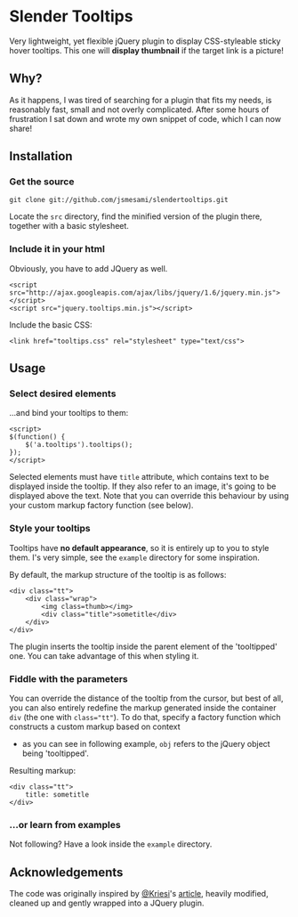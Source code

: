 Slender Tooltips
================

Very lightweight, yet flexible jQuery plugin to display CSS-styleable sticky hover tooltips.
This one will __display thumbnail__ if the target link is a picture!

Why?
----

As it happens, I was tired of searching for a plugin that fits my needs, is reasonably
fast, small and not overly complicated. After some hours of frustration I sat down and 
wrote my own snippet of code, which I can now share!

Installation
------------

### Get the source 

	git clone git://github.com/jsmesami/slendertooltips.git

Locate the `src` directory, find the minified version of the plugin there, together with
a basic stylesheet.

### Include it in your html

Obviously, you have to add JQuery as well.

	<script src="http://ajax.googleapis.com/ajax/libs/jquery/1.6/jquery.min.js"></script>
	<script src="jquery.tooltips.min.js"></script>

Include the basic CSS:

	<link href="tooltips.css" rel="stylesheet" type="text/css">

Usage
-----

### Select desired elements 

...and bind your tooltips to them:

	<script>
	$(function() {
		$('a.tooltips').tooltips();
	});
	</script>

Selected elements must have `title` attribute, which contains text to be displayed inside 
the tooltip. If they also refer to an image, it's going to be displayed above the text.
Note that you can override this behaviour by using your custom markup factory function
(see below).

### Style your tooltips

Tooltips have __no default appearance__, so it is entirely up to you to style them. 
I's very simple, see the `example` directory for some inspiration.

By default, the markup structure of the tooltip is as follows:

	<div class="tt">
		<div class="wrap">
			<img class=thumb></img>
			<div class="title">sometitle</div>
		</div>
	</div>

The plugin inserts the tooltip inside the parent element of the 'tooltipped' one. You 
can take advantage of this when styling it.

### Fiddle with the parameters

You can override the distance of the tooltip from the cursor, but best of all, you can also
entirely redefine the markup generated inside the container `div` (the one with `class="tt"`).
To do that, specify a factory function which constructs a custom markup based on context
- as you can see in following example, `obj` refers to the jQuery object being 'tooltipped'.

	<script>
	$(function() {
		$('a.tooltips').tooltips({
			offsetX: 5,
			offsetY: 10,
			makeMarkup: function(obj) {
				var title = obj.attr('title');
				return title && title.length ? 'title: ' + title : '';
			}
		});
	});
	</script>

Resulting markup:

	<div class="tt">
		title: sometitle
	</div>

### ...or learn from examples

Not following? Have a look inside the `example` directory.

Acknowledgements
----------------

The code was originally inspired by [@Kriesi](http://twitter.com/kriesi)'s [article](http://www.kriesi.at/archives/create-simple-tooltips-with-css-and-jquery),
heavily modified, cleaned up and gently wrapped into a JQuery plugin.
